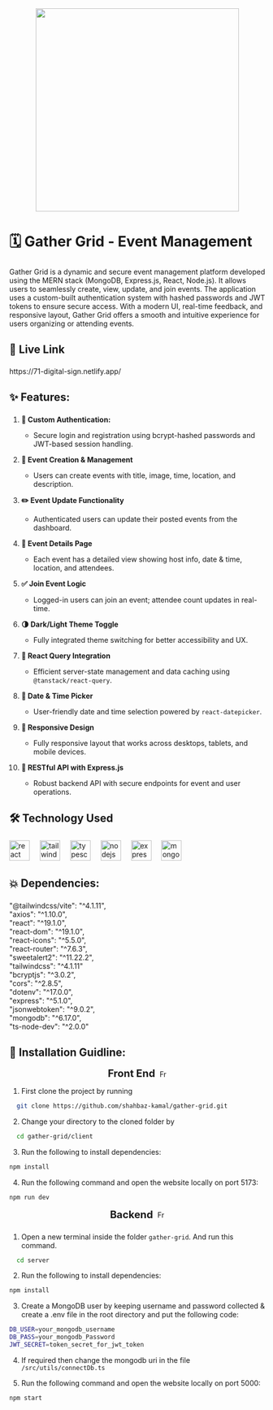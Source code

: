 <div align="center">
  <img height="400" src="https://i.ibb.co.com/k3nDpmh/git-Hub-banner.jpg"  />
</div>

###

<h1 align="left">🗓️ Gather Grid - Event Management</h1>

###

<p align="left">Gather Grid is a dynamic and secure event management platform developed using the MERN stack (MongoDB, Express.js, React, Node.js). It allows users to seamlessly create, view, update, and join events. The application uses a custom-built authentication system with hashed passwords and JWT tokens to ensure secure access. With a modern UI, real-time feedback, and responsive layout, Gather Grid offers a smooth and intuitive experience for users organizing or attending events.</p>

###

## 🔗 Live Link

###

<p align="left">https://71-digital-sign.netlify.app/</p>

###

## ✨ Features:

###

1. **🔐 Custom Authentication:**

   - Secure login and registration using bcrypt-hashed passwords and JWT-based session handling.

2. **📅 Event Creation & Management**

   - Users can create events with title, image, time, location, and description.

3. **✏️ Event Update Functionality**

   - Authenticated users can update their posted events from the dashboard.

4. **👀 Event Details Page**

   - Each event has a detailed view showing host info, date & time, location, and attendees.

5. **✅ Join Event Logic**

   - Logged-in users can join an event; attendee count updates in real-time.

6. **🌗 Dark/Light Theme Toggle**

   - Fully integrated theme switching for better accessibility and UX.

7. **🔄 React Query Integration**

   - Efficient server-state management and data caching using `@tanstack/react-query`.

8. **📅 Date & Time Picker**

   - User-friendly date and time selection powered by `react-datepicker`.

9. **📸 Responsive Design**

   - Fully responsive layout that works across desktops, tablets, and mobile devices.

10. **📡 RESTful API with Express.js**
    - Robust backend API with secure endpoints for event and user operations.

###

## 🛠 Technology Used

###

<div align="left">
  <img src="https://cdn.jsdelivr.net/gh/devicons/devicon/icons/react/react-original.svg" height="40" alt="react logo"  />
  <img width="12" />
  <img src="https://cdn.simpleicons.org/tailwindcss/06B6D4" height="40" alt="tailwindcss logo"  />
  <img width="12" />
  <img src="https://cdn.jsdelivr.net/gh/devicons/devicon/icons/typescript/typescript-original.svg" height="40" alt="typescript logo"  />
  <img width="12" />
  <img src="https://cdn.jsdelivr.net/gh/devicons/devicon/icons/nodejs/nodejs-original.svg" height="40" alt="nodejs logo"  />
  <img width="12" />
  <img src="https://skillicons.dev/icons?i=express" height="40" alt="express logo"  />
  <img width="12" />
  <img src="https://skillicons.dev/icons?i=mongodb" height="40" alt="mongodb logo"  />
</div>

###

## 💥 Dependencies:

<!-- <h3 align="left"></h3> -->

###

<p align="left">"@tailwindcss/vite": "^4.1.11",<br>    "axios": "^1.10.0",<br>    "react": "^19.1.0",<br>    "react-dom": "^19.1.0",<br>    "react-icons": "^5.5.0",<br>    "react-router": "^7.6.3",<br>    "sweetalert2": "^11.22.2",<br>    "tailwindcss": "^4.1.11"<br> "bcryptjs": "^3.0.2",<br>    "cors": "^2.8.5",<br>    "dotenv": "^17.0.0",<br>    "express": "^5.1.0",<br>    "jsonwebtoken": "^9.0.2",<br>    "mongodb": "^6.17.0",<br>    "ts-node-dev": "^2.0.0"</p>

###

###

###

## 🔧 Installation Guidline:

<p align="center" style="display: flex; align-items: center; justify-content: center;">
  <span style="font-size: 20px; font-weight: bold;">Front End</span>
  <img src="https://cdn-icons-png.flaticon.com/128/1055/1055666.png" alt="Front End Icon" width="15" height="15" style="margin-left: 8px;" />
</p>

1. First clone the project by running

```bash
  git clone https://github.com/shahbaz-kamal/gather-grid.git
```

2. Change your directory to the cloned folder by

```bash
  cd gather-grid/client
```

3. Run the following to install dependencies:

```bash
npm install
```

4. Run the following command and open the website locally on port 5173:

```bash
npm run dev
```

<p align="center" style="display: flex; align-items: center; justify-content: center;">
  <span style="font-size: 20px; font-weight: bold;">Backend</span>
  <img src="https://cdn-icons-png.flaticon.com/128/16318/16318927.png" alt="Front End Icon" width="15" height="15" style="margin-left: 8px;" />
</p>

###

1. Open a new terminal inside the folder `gather-grid`. And run this command.

```bash
  cd server
```

2. Run the following to install dependencies:

```bash
npm install
```

3. Create a MongoDB user by keeping username and password collected & create a .env file in the root directory and put the following code:

```bash
DB_USER=your_mongodb_username
DB_PASS=your_mongodb_Password
JWT_SECRET=token_secret_for_jwt_token
```

4. If required then change the mongodb uri in the file `/src/utils/connectDb.ts`

5. Run the following command and open the website locally on port 5000:

```bash
npm start
```

###
